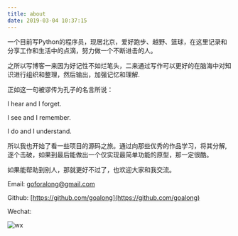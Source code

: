 ```yaml
---
title: about
date: 2019-03-04 10:37:15
---
```


一个目前写Python的程序员，现居北京，爱好跑步、越野、篮球，在这里记录和分享工作和生活中的点滴，努力做一个不断进击的人。

之所以写博客一来因为好记性不如烂笔头，二来通过写作可以更好的在脑海中对知识进行组织和整理，然后输出，加强记忆和理解.

正如这一句被谬传为孔子的名言所说：

I hear and I forget.

I see and I remember.

I do and I understand.

所以我也开始了看一些项目的源码之旅。通过向那些优秀的作品学习，将其分解,   逐个击破，如果到最后能做出一个仅实现最简单功能的原型，那一定很酷。

如果能帮助到别人，那就更好不过了，也欢迎大家和我交流。

Email: goforalong@gmail.com

Github: [https://github.com/goalong](https://github.com/goalong)

Wechat: 

![wx](https://s15.postimg.cc/fewpxgdvv/CEC40_FA03_A30_A68136611_F0_E6_B5_FD823.jpg)




